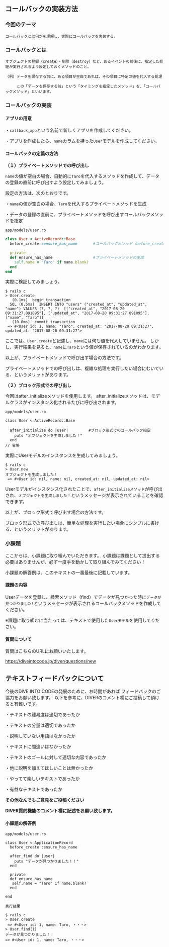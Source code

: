 ## コールバックの実装方法

### 今回のテーマ
```
コールバックとは何かを理解し、実際にコールバックを実装する。
```

### コールバックとは
```
オブジェクトの登録（create）・削除（destroy）など、あるイベントの前後に、指定した処理が実行されるよう設定しておくメソッドのこと。
```

```
（例）データを保存する前に、ある項目が空白であれば、その項目に特定の値を代入する処理

     この「データを保存する前」という「タイミングを指定したメソッド」を、「コールバックメソッド」といいます。
```

### コールバックの実装


#### アプリの用意
・`callback_app`という名前で新しくアプリを作成してください。

・アプリを作成したら、`name`カラムを持った`User`モデルを作成してください。

#### コールバックの定義の方法

**（１）プライベートメソッドでの呼び出し**

`name`の値が空白の場合、自動的に`Taro`を代入するメソッドを作成して、データの登録の直前に呼び出すよう設定してみましょう。

設定の方法は、次のとおりです。

・`name`の値が空白の場合、`Taro`を代入するプライベートメソッドを生成

・データの登録の直前に、プライベートメソッドを呼び出すコールバックメソッドを指定

`app/models/user.rb`

```rb
class User < ActiveRecord::Base
  before_create :ensure_has_name       #コールバックメソッド（before_create）の指定

  private
  def ensure_has_name                  #プライベートメソッドの生成
    self.name = 'Taro' if name.blank?
  end
end
```

実際に検証してみましょう。

```
$ rails c
> User.create
   (0.1ms)  begin transaction
  SQL (0.5ms)  INSERT INTO "users" ("created_at", "updated_at", "name") VALUES (?, ?, ?)  [["created_at", "2017-08-20 09:31:27.891895"], ["updated_at", "2017-08-20 09:31:27.891895"], ["name", "Taro"]]
   (10.0ms)  commit transaction
 => #<User id: 1, name: "Taro", created_at: "2017-08-20 09:31:27", updated_at: "2017-08-20 09:31:27">
```

ここでは、`User.create`と記述し、`name`には何も値を代入していません。
しかし、実行結果を見ると、`name`に`Taro`という値が保存されているのがわかります。

以上が、プライベートメソッドで呼び出す場合の方法です。

プライベートメソッドでの呼び出しは、複雑な処理を実行したい場合にむいている、というメリットがあります。


**（２）ブロック形式での呼び出し**

今回はafter_initializeメソッドを使用します。
after_initializeメソッドは、モデルクラスがインスタンス化されるたびに呼び出されます。

`app/models/user.rb`

```
class User < ActiveRecord::Base

  after_initialize do |user|         #ブロック形式でのコールバック指定
    puts "オブジェクトを生成しました！"
  end
// 省略
```

実際にUserモデルのインスタンスを生成してみましょう。

```
$ rails c
> User.new
オブジェクトを生成しました！
 => #<User id: nil, name: nil, created_at: nil, updated_at: nil>
```

Userモデルがインスタンス化されたことで、`after_initializeメソッド`が呼び出され、`オブジェクトを生成しました！`というメッセージが表示されていることを確認できます。

以上が、ブロック形式で呼び出す場合の方法です。

ブロック形式での呼び出しは、簡単な処理を実行したい場合にシンプルに書ける、というメリットがあります。

### 小課題

ここからは、小課題に取り組んでいただきます。
小課題は課題として提出する必要はありませんが、必ず一度手を動かして取り組んでみてください！

小課題の解答例は、このテキストの一番最後に記載しています。


#### 課題の内容

Userデータを登録し、検索メソッド（find）でデータが見つかった時に`データが見つかりました!`というメッセージが表示されるコールバックメソッドを作成してください。

※課題に取り組むに当たっては、テキストで使用した`Userモデル`を使用してください。

#### 質問について

質問はこちらのURLにお願いいたします。

https://diveintocode.jp/diver/questions/new

## テキストフィードバックについて

今後のDIVE INTO CODEの発展のために、お時間があれば
フィードバックのご協力をお願い致します。
以下を参考に、DIVERのコメント欄にご投稿して頂けると有難いです。

・テキストの難易度は適切であったか

・テキストの分量は適切であったか

・説明していない用語はなかったか

・テキストに間違いはなかったか

・テキストのゴールに対して適切な内容であったか

・他に説明を加えてほしいことは無かったか

・やってて楽しいテキストであったか

・有益なテキストであったか

**その他なんでもご意見をご投稿ください**

**DIVER質問機能のコメント欄に記述をお願い致します。**

#### 小課題の解答例

`app/models/user.rb`
```
class User < ApplicationRecord
  before_create :ensure_has_name

  after_find do |user|
    puts "データが見つかりました！！"
  end

  private
  def ensure_has_name
   self.name = "Taro" if name.blank?
  end

end
```

`実行結果`
```
$ rails c
> User.create
 => #<User id: 1, name: Taro, ・・・>
> User.find(1)
データが見つかりました！！
=> #<User id: 1, name: Taro, ・・・>
```

